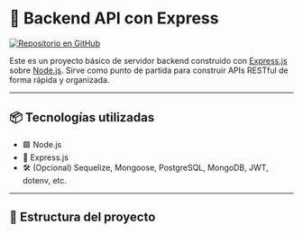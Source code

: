 # 🚀 Backend API con Express

[![Repositorio en GitHub](https://img.shields.io/badge/GitHub-ver--repo-black?logo=github)](https://github.com/tu-usuario/tu-repo-backend)

Este es un proyecto básico de servidor backend construido con [Express.js](https://expressjs.com/) sobre [Node.js](https://nodejs.org/). Sirve como punto de partida para construir APIs RESTful de forma rápida y organizada.

---

## 📦 Tecnologías utilizadas

- 🟩 Node.js
- 🚂 Express.js
- 🛠️ (Opcional) Sequelize, Mongoose, PostgreSQL, MongoDB, JWT, dotenv, etc.

---

## 📁 Estructura del proyecto

